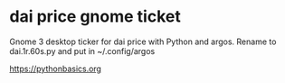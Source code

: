 # dai price gnome ticket 

Gnome 3 desktop ticker for dai price with Python and argos. Rename to dai.1r.60s.py and put in ~/.config/argos

https://pythonbasics.org
